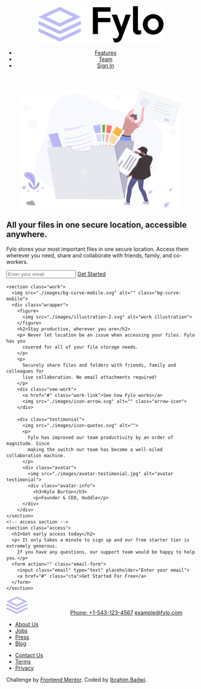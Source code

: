 <!DOCTYPE html>
<html lang="en">

<head>
  <meta charset="UTF-8">
  <meta name="viewport" content="width=device-width, initial-scale=1.0">

  <link rel="icon" type="image/png" sizes="32x32" href="./images/favicon-32x32.png">
  <link href="https://fonts.googleapis.com/css?family=Raleway:400,700&display=swap" rel="stylesheet">
  <link href="https://fonts.googleapis.com/css?family=Open+Sans&display=swap" rel="stylesheet">
  <link rel="stylesheet" href="./css/style.css">
  <title>Frontend Mentor | Fylo landing page with two column layout</title>
</head>

<body>
  <header>
    <div class="wrapper">
      <nav>
        <img src="./images/logo.svg" alt="fylo logo" class="logo">
        <ul>
          <li><a href="#">Features</a></li>
          <li><a href="#">Team</a></li>
          <li><a href="#">Sign In</a></li>
        </ul>
      </nav>
    </div>
  </header>
  <main>
    <!-- hero section -->
    <section class="hero">
      <div class="wrapper">
        <figure>
          <img src="./images/illustration-1.svg" alt="hero illustration">
        </figure>
        <h1>All your files in one secure location, accessible<br> anywhere.</h1>
        <p> Fylo stores your most important files in one secure location.
          Access them wherever you need, share and collaborate with friends,
          family, and co-workers.
        </p>
        <form action="" class="email-form">
          <input class="email" type="text" placeholder="Enter your email">
          <a href="#" class="cta">Get Started</a>
        </form>
      </div>
    </section>
    <!-- work section -->
    
    <section class="work">
      <img src="./images/bg-curve-mobile.svg" alt="" class="bg-curve-mobile">
      <div class="wrapper">
        <figure>
          <img src="./images/illustration-2.svg" alt="work illustration">
        </figure>
        <h2>Stay productive, wherever you are</h2>
        <p> Never let location be an issue when accessing your files. Fylo has you
          covered for all of your file storage needs.
        </p>
        <p>
          Securely share files and folders with friends, family and colleagues for
          live collaboration. No email attachments required!
        </p>
        <div class="see-work">
          <a href="#" class="work-link">See how Fylo works</a>
          <img src="./images/icon-arrow.svg" alt="" class="arrow-icon">
        </div>
         
        <div class="testimonial">
          <img src="./images/icon-quotes.svg" alt="">
          <p>
            Fylo has improved our team productivity by an order of magnitude. Since
            making the switch our team has become a well-oiled collaboration machine.
          </p>
          <div class="avatar">
            <img src="./images/avatar-testimonial.jpg" alt="avatar testimonial">
            <div class="avatar-info">
              <h3>Kyle Burton</h3>
              <p>Founder & CEO, Huddle</p>
          </div>
        </div>
    </section>
    <!-- access section -->
    <section class="access">
      <h2>Get early access today</h2>
      <p> It only takes a minute to sign up and our free starter tier is extremely generous.
        If you have any questions, our support team would be happy to help you.</p>
      <form action="" class="email-form">
        <input class="email" type="text" placeholder="Enter your email">
        <a href="#" class="cta">Get Started For Free</a>
      </form>
    </section>
  </main>
  <footer>
    <div class="info">
      <div class="contacts">
        <svg width="166" height="49" xmlns="http://www.w3.org/2000/svg" xmlns:xlink="http://www.w3.org/1999/xlink"><defs><path id="a" d="M.014.03h93.96v48.29H.015z"></path></defs><g fill="none" fill-rule="evenodd"><path d="M0 14.13v.123l27.95 13.13L56 14.209v-.033L27.95 1 0 14.13zm10.077.062L27.95 5.795l17.877 8.397-17.877 8.396-17.874-8.396zM27.95 32.483L0 19.55v4.784l27.95 12.964L56 24.289v-4.784L27.95 32.483zm0 9.703L0 29.25v4.783L27.95 47 56 33.99v-4.784l-28.05 12.98z" fill="#BDBAFA"></path><g transform="translate(72)"><mask id="b" fill="#fff"><use xlink:href="#a"></use></mask><path d="M87.56 24.152a8.1 8.1 0 0 0-2.161-5.573 7.259 7.259 0 0 0-2.34-1.673 6.864 6.864 0 0 0-2.85-.601c-1.01 0-1.961.2-2.852.601a7.257 7.257 0 0 0-2.34 1.673 8.102 8.102 0 0 0-2.16 5.574 8.102 8.102 0 0 0 2.16 5.573 7.257 7.257 0 0 0 2.34 1.672 6.864 6.864 0 0 0 2.851.602c1.01 0 1.96-.2 2.852-.602a7.259 7.259 0 0 0 2.339-1.672 8.1 8.1 0 0 0 2.16-5.574zm6.415 0c0 1.932-.357 3.723-1.07 5.373a13.098 13.098 0 0 1-2.94 4.28c-1.247 1.205-2.71 2.156-4.388 2.854-1.678.699-3.468 1.048-5.369 1.048-1.9 0-3.683-.349-5.346-1.048a13.863 13.863 0 0 1-4.366-2.876 13.351 13.351 0 0 1-2.94-4.302c-.713-1.65-1.07-3.426-1.07-5.329 0-1.873.364-3.634 1.092-5.284a13.92 13.92 0 0 1 2.962-4.325 13.671 13.671 0 0 1 4.367-2.898 13.552 13.552 0 0 1 5.301-1.048c1.901 0 3.69.35 5.369 1.048 1.678.698 3.14 1.65 4.388 2.854 1.248 1.204 2.228 2.638 2.94 4.302.713 1.665 1.07 3.449 1.07 5.351zM64.258 36.905a8.6 8.6 0 0 1-1.715.58c-.638.148-1.3.222-1.982.222a9.84 9.84 0 0 1-2.74-.379 6.003 6.003 0 0 1-2.295-1.226c-.653-.565-1.173-1.3-1.56-2.207-.385-.907-.578-2-.578-3.277V.029h6.549v29.474c0 1.07.215 1.806.646 2.207.43.401.943.602 1.537.602.742 0 1.455-.223 2.138-.669v5.262zM50.492 11.22L38.908 41.854c-.861 2.289-1.99 3.939-3.386 4.95-1.396 1.01-3.06 1.515-4.99 1.515-.297 0-.623-.022-.98-.066a7.352 7.352 0 0 1-1.025-.201l-2.138-5.975a8.486 8.486 0 0 0 1.56.557c.534.134 1.039.201 1.514.201 1.01 0 1.93-.23 2.762-.691.832-.46 1.47-1.315 1.916-2.564l.891-2.586-9.935-25.773h6.995l5.925 16.588 5.57-16.588h6.905zM23.538 7.342H6.786v8.294h16.529v5.618H6.785v15.784H.015V1.412h23.524v5.93z" fill="#fff" mask="url(#b)"></path></g></g></svg>
        <a href="#" class="phone">Phone: +1-543-123-4567</a>
        <a href="#" class="email">example@fylo.com</a>
      </div>
      <div class="links">
        <ul>
          <li><a href="#">About Us</a></li>
          <li><a href="#">Jobs</a></li>
          <li><a href="#">Press</a></li>
          <li><a href="#">Blog</a></li>
        </ul>
      </div>
      <div class="links">
        <ul>
          <li><a href="#">Contact Us</a></li>
          <li><a href="#">Terms</a></li>
          <li><a href="#">Privacy</a></li>
        </ul>
      </div>
      <div class="social">
        <i class="fab fa-facebook" aria-hidden="true"></i>
        <i class="fab fa-twitter" aria-hidden="true"></i>
        <i class="fab fa-instagram" aria-hidden="true"></i>
      </div>
    </div>
    <p class="attribution">
      Challenge by <a href="https://www.frontendmentor.io?ref=challenge" target="_blank">Frontend Mentor</a>.
      Coded by <a href="#">Ibrahim Badwi</a>.
    </p>
  </footer>
  <script src="./js/app.js"></script>
  <script src="https://kit.fontawesome.com/cc64d72d74.js" crossorigin="anonymous"></script>
</body>

</html>
